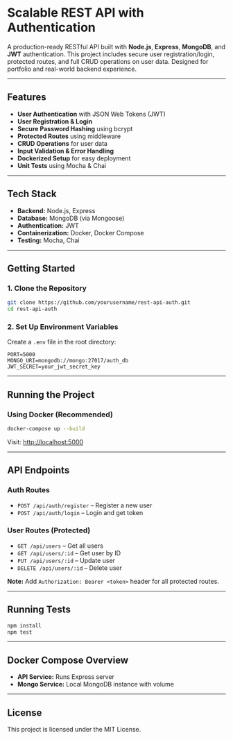 # Scalable REST API with Authentication

A production-ready RESTful API built with **Node.js**, **Express**, **MongoDB**, and **JWT** authentication. This project includes secure user registration/login, protected routes, and full CRUD operations on user data. Designed for portfolio and real-world backend experience.

---

## Features

- **User Authentication** with JSON Web Tokens (JWT)
- **User Registration & Login**
- **Secure Password Hashing** using bcrypt
- **Protected Routes** using middleware
- **CRUD Operations** for user data
- **Input Validation & Error Handling**
- **Dockerized Setup** for easy deployment
- **Unit Tests** using Mocha & Chai

---

## Tech Stack

- **Backend:** Node.js, Express
- **Database:** MongoDB (via Mongoose)
- **Authentication:** JWT
- **Containerization:** Docker, Docker Compose
- **Testing:** Mocha, Chai

---

## Getting Started

### 1. Clone the Repository

```bash
git clone https://github.com/yourusername/rest-api-auth.git
cd rest-api-auth
```

### 2. Set Up Environment Variables

Create a `.env` file in the root directory:

```env
PORT=5000
MONGO_URI=mongodb://mongo:27017/auth_db
JWT_SECRET=your_jwt_secret_key
```

---

## Running the Project

### Using Docker (Recommended)

```bash
docker-compose up --build
```

Visit: [http://localhost:5000](http://localhost:5000)

---

## API Endpoints

### Auth Routes
- `POST /api/auth/register` – Register a new user
- `POST /api/auth/login` – Login and get token

### User Routes (Protected)
- `GET /api/users` – Get all users
- `GET /api/users/:id` – Get user by ID
- `PUT /api/users/:id` – Update user
- `DELETE /api/users/:id` – Delete user

**Note:** Add `Authorization: Bearer <token>` header for all protected routes.

---

## Running Tests

```bash
npm install
npm test
```

---

## Docker Compose Overview

- **API Service:** Runs Express server
- **Mongo Service:** Local MongoDB instance with volume

---

## License

This project is licensed under the MIT License.
